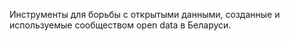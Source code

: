 Инструменты для борьбы с открытыми данными, созданные и
используемые сообществом open data в Беларуси.
